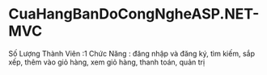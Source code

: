 # CuaHangBanDoCongNgheASP.NET-MVC
Số Lượng Thành Viên :1 
Chức Năng : đăng nhập và đăng ký, tìm kiếm, sắp xếp, thêm vào giỏ hàng, xem
giỏ hàng, thanh toán, quản trị

